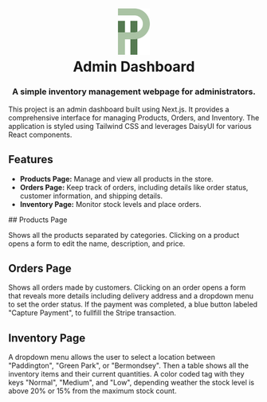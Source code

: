 <h1 align="center">
<img width="64" src="./public/logo.svg" alt="Phab Pharmacy"/>
<br>
Admin Dashboard
</h1>

<h3 align="center">A simple inventory management webpage for administrators. </h3>

This project is an admin dashboard built using Next.js. It provides a comprehensive interface for managing Products, Orders, and Inventory. The application is styled using Tailwind CSS and leverages DaisyUI for various React components.

## Features

- **Products Page:** Manage and view all products in the store.
- **Orders Page:** Keep track of orders, including details like order status, customer information, and shipping details.
- **Inventory Page:** Monitor stock levels and place orders.

## Products Page

Shows all the products separated by categories. Clicking on a product opens a form to edit the name, description, and price.

## Orders Page

Shows all orders made by customers. Clicking on an order opens a form that reveals more details including delivery address and a dropdown menu to set the order status. If the payment was completed, a blue button labeled "Capture Payment", to fullfill the Stripe transaction.

## Inventory Page

A dropdown menu allows the user to select a location between "Paddington", "Green Park", or "Bermondsey". Then a table shows all the inventory items and their current quantities. A color coded tag with they keys "Normal", "Medium", and "Low", depending weather the stock level is above 20% or 15% from the maximum stock count.
